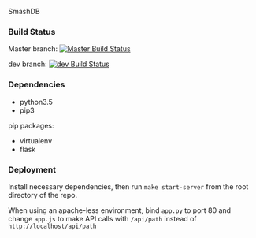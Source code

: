 SmashDB

### Build Status

Master branch: [![Master Build Status](https://travis-ci.org/lee-benjamin/cs373-idb.svg?branch=master)](https://travis-ci.org/lee-benjamin/cs373-idb)

dev branch: [![dev Build Status](https://travis-ci.org/lee-benjamin/cs373-idb.svg?branch=dev)](https://travis-ci.org/lee-benjamin/cs373-idb)

### Dependencies

* python3.5
* pip3

pip packages:

* virtualenv
* flask

### Deployment

Install necessary dependencies, then run `make start-server` from the root directory of the repo.

When using an apache-less environment, bind `app.py` to port 80 and change `app.js` to make API calls with `/api/path` instead of `http://localhost/api/path`
